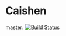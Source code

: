 # Caishen

master: [![Build Status](https://travis-ci.org/Offline24/Caishen.svg?branch=master)](https://travis-ci.org/Offline24/Caishen)
